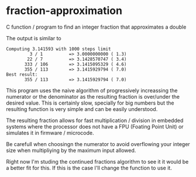 # fraction-approximation

C function / program to find an integer fraction that approximates a double

The output is similar to

```
Computing 3.141593 with 1000 steps limit
         3 / 1          => 3.0000000000 ( 1.3)
        22 / 7          => 3.1428570747 ( 3.4)
       333 / 106        => 3.1415095329 ( 4.6)
       355 / 113        => 3.1415929794 ( 7.0)
Best result:
       355 / 113        => 3.1415929794 ( 7.0)
```

This program uses the naive algorithm of progressively increassing the numerator
or the denominator as the resulting fraction is over/under the desired value. 
This is certainly slow, specially for big numbers but the resulting function is 
very simple and can be easily understood.

The resulting fraction allows for fast multiplication / division in embedded 
systems where the processor does not have a FPU (Foating Point Unit) or 
simulates it in firmware / microcode.

Be carefull when choosingn the numerator to avoid overflowing your integer
size when multipliying by the maximum input allowed.

Right now I'm studing the continued fractions algorithm to see it it would be a
better fit for this. If this is the case I'll change the function to use it.